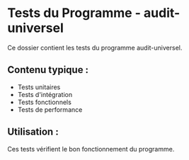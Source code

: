 # Tests du Programme - audit-universel

Ce dossier contient les tests du programme audit-universel.

## Contenu typique :
- Tests unitaires
- Tests d'intégration
- Tests fonctionnels
- Tests de performance

## Utilisation :
Ces tests vérifient le bon fonctionnement du programme.
